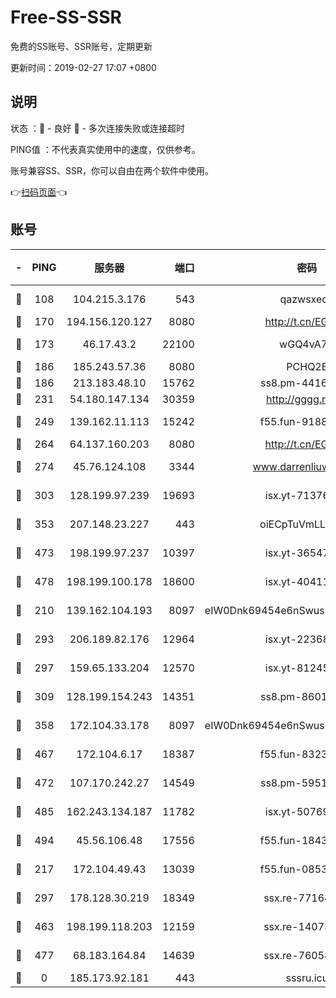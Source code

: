 # Free-SS-SSR

免费的SS账号、SSR账号，定期更新

更新时间：2019-02-27 17:07 +0800

## 说明

状态     ：🙂 - 良好 🙁 - 多次连接失败或连接超时

PING值   ：不代表真实使用中的速度，仅供参考。

账号兼容SS、SSR，你可以自由在两个软件中使用。

👉[扫码页面](https://liesauer.github.io/free-ss-ssr.github.io/)👈

## 账号

|-|PING|服务器|端口|密码|加密方式|区域|
|:----:|:----:|:-----:|-----:|:----:|:----:|:----:|
|🙂|108|104.215.3.176|543|qazwsxedc|aes-256-gcm|JP|
|🙂|170|194.156.120.127|8080|http://t.cn/EGJIyrl|rc4-md5|RU|
|🙂|173|46.17.43.2|22100|wGQ4vA7D|aes-256-gcm|RU|
|🙂|186|185.243.57.36|8080|PCHQ2E|rc4-md5|US|
|🙂|186|213.183.48.10|15762|ss8.pm-44164718|rc4-md5|RU|
|🙂|231|54.180.147.134|30359|http://gggg.rocks|chacha20|KR|
|🙂|249|139.162.11.113|15242|f55.fun-91886429|aes-256-cfb|SG|
|🙂|264|64.137.160.203|8080|http://t.cn/EGJIyrl|rc4-md5|CA|
|🙂|274|45.76.124.108|3344|www.darrenliuwei.com|aes-256-cfb|AU|
|🙂|303|128.199.97.239|19693|isx.yt-71376906|aes-256-cfb|SG|
|🙂|353|207.148.23.227|443|oiECpTuVmLLxk4Ts|aes-256-cfb|US|
|🙂|473|198.199.97.237|10397|isx.yt-36547165|aes-256-cfb|US|
|🙂|478|198.199.100.178|18600|isx.yt-40411480|aes-256-cfb|US|
|🙂|210|139.162.104.193|8097|eIW0Dnk69454e6nSwuspv9DmS201tQ0D|aes-256-cfb|JP|
|🙂|293|206.189.82.176|12964|isx.yt-22368985|aes-256-cfb|SG|
|🙂|297|159.65.133.204|12570|isx.yt-81245321|aes-256-cfb|SG|
|🙂|309|128.199.154.243|14351|ss8.pm-86017708|aes-256-cfb|SG|
|🙂|358|172.104.33.178|8097|eIW0Dnk69454e6nSwuspv9DmS201tQ0D|aes-256-cfb|SG|
|🙂|467|172.104.6.17|18387|f55.fun-83237856|aes-256-cfb|US|
|🙂|472|107.170.242.27|14549|ss8.pm-59512535|aes-256-cfb|US|
|🙂|485|162.243.134.187|11782|isx.yt-50769400|aes-256-cfb|US|
|🙂|494|45.56.106.48|17556|f55.fun-18434064|aes-256-cfb|US|
|🙁|217|172.104.49.43|13039|f55.fun-08537634|aes-256-cfb|SG|
|🙁|297|178.128.30.219|18349|ssx.re-77164878|aes-256-cfb|SG|
|🙁|463|198.199.118.203|12159|ssx.re-14073508|aes-256-cfb|US|
|🙁|477|68.183.164.84|14639|ssx.re-76058671|aes-256-cfb|US|
|🙁|0|185.173.92.181|443|sssru.icu|rc4-md5|RU|
